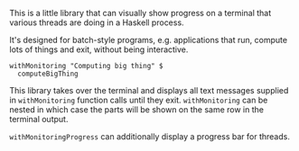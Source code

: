 This is a little library that can visually show progress on a terminal that
various threads are doing in a Haskell process.

It's designed for batch-style programs, e.g. applications that run, compute
lots of things and exit, without being interactive.

```
withMonitoring "Computing big thing" $
  computeBigThing
```

This library takes over the terminal and displays all text messages supplied in
`withMonitoring` function calls until they exit. `withMonitoring` can be nested
in which case the parts will be shown on the same row in the terminal output.

`withMonitoringProgress` can additionally display a progress bar for threads.


